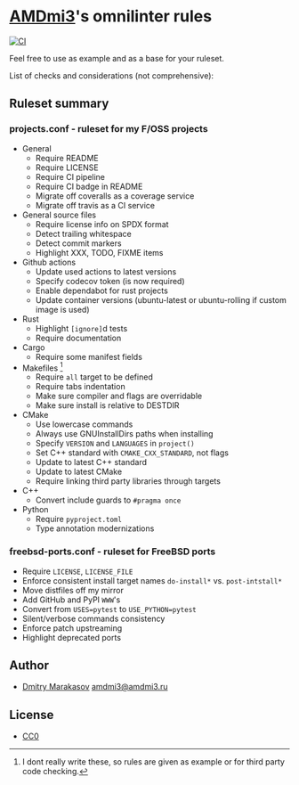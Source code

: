# [AMDmi3](https://github.com/AMDmi3)'s omnilinter rules

[![CI](https://github.com/AMDmi3/omnilinter-rules-amdmi3/actions/workflows/ci.yml/badge.svg)](https://github.com/AMDmi3/omnilinter-rules-amdmi3/actions/workflows/ci.yml)

Feel free to use as example and as a base for your ruleset.

List of checks and considerations (not comprehensive):

## Ruleset summary

### projects.conf - ruleset for my F/OSS projects

- General
  - Require README
  - Require LICENSE
  - Require CI pipeline
  - Require CI badge in README
  - Migrate off coveralls as a coverage service
  - Migrate off travis as a CI service
- General source files
  - Require license info on SPDX format
  - Detect trailing whitespace
  - Detect commit markers
  - Highlight XXX, TODO, FIXME items
- Github actions
  - Update used actions to latest versions
  - Specify codecov token (is now required)
  - Enable dependabot for rust projects
  - Update container versions (ubuntu-latest or ubuntu-rolling if custom image is used)
- Rust
  - Highlight `[ignore]`d tests
  - Require documentation
- Cargo
  - Require some manifest fields
- Makefiles [^1]
  - Require `all` target to be defined
  - Require tabs indentation
  - Make sure compiler and flags are overridable
  - Make sure install is relative to DESTDIR
- CMake
  - Use lowercase commands
  - Always use GNUInstallDirs paths when installing
  - Specify `VERSION` and `LANGUAGES` in `project()`
  - Set C++ standard with `CMAKE_CXX_STANDARD`, not flags
  - Update to latest C++ standard
  - Update to latest CMake
  - Require linking third party libraries through targets
- C++
  - Convert include guards to `#pragma once`
- Python
  - Require `pyproject.toml`
  - Type annotation modernizations

[^1]: I dont really write these, so rules are given as example or for
third party code checking.

### freebsd-ports.conf - ruleset for FreeBSD ports

- Require `LICENSE`, `LICENSE_FILE`
- Enforce consistent install target names `do-install*` vs. `post-intstall*`
- Move distfiles off my mirror
- Add GitHub and PyPI `WWW`'s
- Convert from `USES=pytest` to `USE_PYTHON=pytest`
- Silent/verbose commands consistency
- Enforce patch upstreaming
- Highlight deprecated ports

## Author

* [Dmitry Marakasov](https://github.com/AMDmi3) <amdmi3@amdmi3.ru>

## License

* [CC0](LICENSE)
